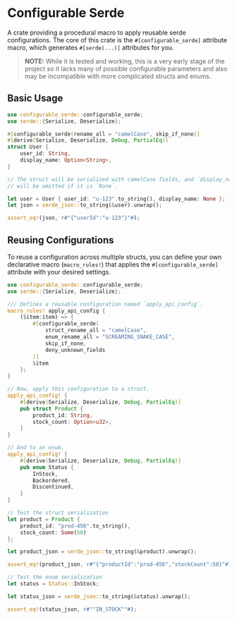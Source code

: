 # Configurable Serde

A crate providing a procedural macro to apply reusable serde configurations.
The core of this crate is the `#[configurable_serde]` attribute macro, which
generates `#[serde(...)]` attributes for you.

> **NOTE:**
> While it is tested and working, this is a very early stage of the project
so it lacks many of possible configurable parameters and also may be incompatible
with more complicated structs and enums.

## Basic Usage

```rust
use configurable_serde::configurable_serde;
use serde::{Serialize, Deserialize};

#[configurable_serde(rename_all = "camelCase", skip_if_none)]
#[derive(Serialize, Deserialize, Debug, PartialEq)]
struct User {
    user_id: String,
    display_name: Option<String>,
}

// The struct will be serialized with camelCase fields, and `display_name`
// will be omitted if it is `None`.

let user = User { user_id: "u-123".to_string(), display_name: None };
let json = serde_json::to_string(&user).unwrap();

assert_eq!(json, r#"{"userId":"u-123"}"#);
```

## Reusing Configurations

To reuse a configuration across multiple structs, you can define your own
declarative macro (`macro_rules!`) that applies the `#[configurable_serde]`
attribute with your desired settings.

```rust
use configurable_serde::configurable_serde;
use serde::{Serialize, Deserialize};

/// Defines a reusable configuration named `apply_api_config`.
macro_rules! apply_api_config {
    ($item:item) => {
        #[configurable_serde(
            struct_rename_all = "camelCase",
            enum_rename_all = "SCREAMING_SNAKE_CASE",
            skip_if_none,
            deny_unknown_fields
        )]
        $item
    };
}

// Now, apply this configuration to a struct.
apply_api_config! {
    #[derive(Serialize, Deserialize, Debug, PartialEq)]
    pub struct Product {
        product_id: String,
        stock_count: Option<u32>,
    }
}

// And to an enum.
apply_api_config! {
    #[derive(Serialize, Deserialize, Debug, PartialEq)]
    pub enum Status {
        InStock,
        Backordered,
        Discontinued,
    }
}

// Test the struct serialization
let product = Product {
    product_id: "prod-456".to_string(),
    stock_count: Some(50)
};

let product_json = serde_json::to_string(&product).unwrap();

assert_eq!(product_json, r#"{"productId":"prod-456","stockCount":50}"#);

// Test the enum serialization
let status = Status::InStock;

let status_json = serde_json::to_string(&status).unwrap();

assert_eq!(status_json, r#""IN_STOCK""#);
```
